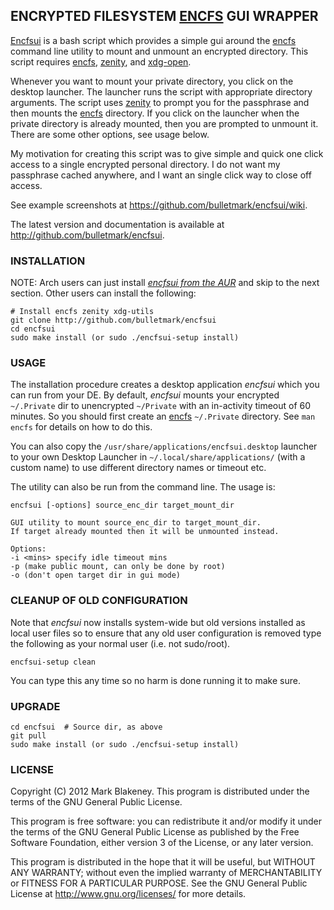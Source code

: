 ## ENCRYPTED FILESYSTEM [ENCFS](http://www.arg0.net/encfs) GUI WRAPPER

[Encfsui](https://github.com/bulletmark/encfsui) is a bash script which
provides a simple gui around the
[encfs](http://www.arg0.net/encfs) command line utility to mount
and unmount an encrypted directory. This script requires
[encfs](http://www.arg0.net/encfs),
[zenity](http://live.gnome.org/Zenity), and
[xdg-open](http://portland.freedesktop.org/wiki/).

Whenever you want to mount your private directory, you click on the
desktop launcher. The launcher runs the script with appropriate
directory arguments. The script uses
[zenity](http://live.gnome.org/Zenity) to prompt you for the passphrase
and then mounts the [encfs](http://www.arg0.net/encfs) directory. If you
click on the launcher when the private directory is already mounted,
then you are prompted to unmount it. There are some other options, see
usage below.

My motivation for creating this script was to give simple and quick one
click access to a single encrypted personal directory. I do not want my
passphrase cached anywhere, and I want an single click way to close off
access.

See example screenshots at https://github.com/bulletmark/encfsui/wiki.

The latest version and documentation is available at
http://github.com/bulletmark/encfsui.

### INSTALLATION

NOTE: Arch users can just install [_encfsui from the
AUR_](https://aur.archlinux.org/packages/encfsui/) and skip to the next
section. Other users can install the following:

    # Install encfs zenity xdg-utils
    git clone http://github.com/bulletmark/encfsui
    cd encfsui
    sudo make install (or sudo ./encfsui-setup install)

### USAGE

The installation procedure creates a desktop application _encfsui_ which
you can run from your DE. By default, _encfsui_ mounts your encrypted
`~/.Private` dir to unencrypted `~/Private` with an in-activity timeout
of 60 minutes. So you should first create an 
[encfs](http://www.arg0.net/encfs) `~/.Private` directory.
See `man encfs` for details on how to do this.

You can also copy the
`/usr/share/applications/encfsui.desktop` launcher to your own Desktop
Launcher in `~/.local/share/applications/` (with a custom name) to
use different directory names or timeout etc.

The utility can also be run from the command line. The usage is:

    encfsui [-options] source_enc_dir target_mount_dir

    GUI utility to mount source_enc_dir to target_mount_dir.
    If target already mounted then it will be unmounted instead.

    Options:
    -i <mins> specify idle timeout mins
    -p (make public mount, can only be done by root)
    -o (don't open target dir in gui mode)

### CLEANUP OF OLD CONFIGURATION

Note that _encfsui_ now installs system-wide but old versions installed
as local user files so to ensure that any old user configuration is
removed type the following as your normal user (i.e. not sudo/root).

    encfsui-setup clean

You can type this any time so no harm is done running it to make sure.

### UPGRADE

    cd encfsui  # Source dir, as above
    git pull
    sudo make install (or sudo ./encfsui-setup install)

### LICENSE

Copyright (C) 2012 Mark Blakeney. This program is distributed under the
terms of the GNU General Public License.

This program is free software: you can redistribute it and/or modify it
under the terms of the GNU General Public License as published by the
Free Software Foundation, either version 3 of the License, or any later
version.

This program is distributed in the hope that it will be useful, but
WITHOUT ANY WARRANTY; without even the implied warranty of
MERCHANTABILITY or FITNESS FOR A PARTICULAR PURPOSE. See the GNU General
Public License at <http://www.gnu.org/licenses/> for more details.

<!-- vim: se ai syn=markdown: -->
